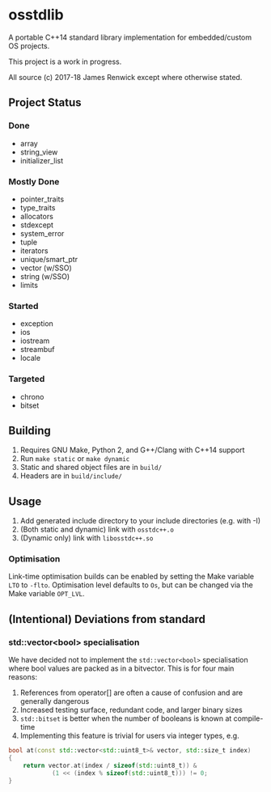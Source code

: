 # osstdlib

A portable C++14 standard library implementation for embedded/custom OS projects.

This project is a work in progress.

All source (c) 2017-18 James Renwick
except where otherwise stated.

## Project Status

### Done
- array
- string_view
- initializer_list

### Mostly Done
- pointer_traits
- type_traits
- allocators
- stdexcept
- system_error
- tuple
- iterators
- unique/smart_ptr
- vector (w/SSO)
- string (w/SSO)
- limits

### Started ###
- exception
- ios
- iostream
- streambuf
- locale

### Targeted ###
- chrono
- bitset

## Building ##
1. Requires GNU Make, Python 2, and G++/Clang with C++14 support
1. Run `make static` or `make dynamic`
1. Static and shared object files are in `build/`
1. Headers are in `build/include/`

## Usage ##
1. Add generated include directory to your include directories (e.g. with -I)
1. (Both static and dynamic) link with `osstdc++.o`
1. (Dynamic only) link with `libosstdc++.so`

### Optimisation ###
Link-time optimisation builds can be enabled by setting the Make variable `LTO` to `-flto`.
Optimisation level defaults to `Os`, but can be changed via the Make variable `OPT_LVL`.

## (Intentional) Deviations from standard

### std::vector\<bool> specialisation
We have decided not to implement the `std::vector<bool>` specialisation where bool values are packed as in a bitvector. This is for four main reasons:

1. References from operator[] are often a cause of confusion and are generally dangerous
2. Increased testing surface, redundant code, and larger binary sizes
3. `std::bitset` is better when the number of booleans is known at compile-time
4. Implementing this feature is trivial for users via integer types, e.g.

```c++
bool at(const std::vector<std::uint8_t>& vector, std::size_t index)
{
    return vector.at(index / sizeof(std::uint8_t)) &
            (1 << (index % sizeof(std::uint8_t))) != 0;
}
```
